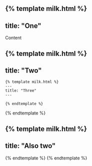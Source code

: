 {% template milk.html %}
---
title: "One"
---
Content

  {% template milk.html %}
  ---
  title: "Two"
  ---

    {% template milk.html %}
    ---
    title: "Three"
    ---

    {% endtemplate %}
  {% endtemplate %}

  {% template milk.html %}
  ---
  title: "Also two"
  ---

  {% endtemplate %}
{% endtemplate %}
